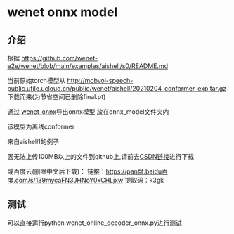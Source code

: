 # wenet onnx model

## 介绍

根据 https://github.com/wenet-e2e/wenet/blob/main/examples/aishell/s0/README.md

当前原始torch模型从 http://mobvoi-speech-public.ufile.ucloud.cn/public/wenet/aishell/20210204_conformer_exp.tar.gz 下载而来(为节省空间已删除final.pt)

通过 [wenet-onnx](https://github.com/Mashiro009/wenet-onnx)导出onnx模型 放在onnx_model文件夹内

该模型为离线conformer

来自aishell1的例子

因无法上传100MB以上的文件到github上,请前去[CSDN链接](https://download.csdn.net/download/MashiroRin/21094226)进行下载

或百度云(删除中文后下载)：
链接：https://pan盘.baidu百度.com/s/139mycaFN3JHNoY0xCHLjxw 
提取码：k3gk


## 测试

可以直接运行python wenet_online_decoder_onnx.py进行测试